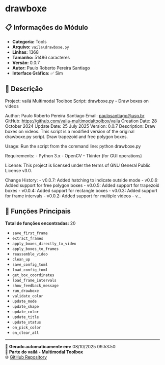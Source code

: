 # drawboxe

## 📋 Informações do Módulo

- **Categoria:** Tools
- **Arquivo:** `vaila\drawboxe.py`
- **Linhas:** 1368
- **Tamanho:** 51486 caracteres
- **Versão:** 0.0.7
- **Autor:** Paulo Roberto Pereira Santiago
- **Interface Gráfica:** ✅ Sim

## 📖 Descrição


Project: vailá Multimodal Toolbox
Script: drawboxe.py - Draw boxes on videos

Author: Paulo Roberto Pereira Santiago
Email: paulosantiago@usp.br
GitHub: https://github.com/vaila-multimodaltoolbox/vaila
Creation Date: 28 October 2024
Update Date: 25 July 2025
Version: 0.0.7
Description:
    Draw boxes on videos.
    This script is a modified version of the original drawboxe.py script.
    Draw trapezoid and free polygon boxes.

Usage:
    Run the script from the command line:
        python drawboxe.py

Requirements:
    - Python 3.x
    - OpenCV
    - Tkinter (for GUI operations)

License:
    This project is licensed under the terms of GNU General Public License v3.0.

Change History:
    - v0.0.7: Added hatching to indicate outside mode
    - v0.0.6: Added support for free polygon boxes
    - v0.0.5: Added support for trapezoid boxes
    - v0.0.4: Added support for rectangle boxes
    - v0.0.3: Added support for frame intervals
    - v0.0.2: Added support for multiple videos
    - v...

## 🔧 Funções Principais

**Total de funções encontradas:** 20

- `save_first_frame`
- `extract_frames`
- `apply_boxes_directly_to_video`
- `apply_boxes_to_frames`
- `reassemble_video`
- `clean_up`
- `save_config_toml`
- `load_config_toml`
- `get_box_coordinates`
- `load_frame_intervals`
- `show_feedback_message`
- `run_drawboxe`
- `validate_color`
- `update_mode`
- `update_shape`
- `update_color`
- `update_title`
- `update_status`
- `on_pick_color`
- `on_clear_all`




---

📅 **Gerado automaticamente em:** 08/10/2025 09:53:50  
🔗 **Parte do vailá - Multimodal Toolbox**  
🌐 [GitHub Repository](https://github.com/vaila-multimodaltoolbox/vaila)
